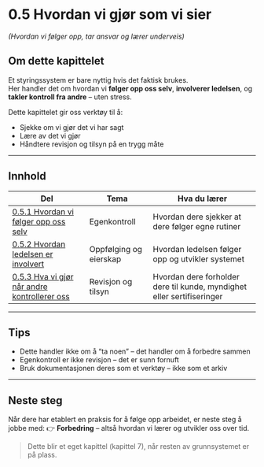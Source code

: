 # 0.5 Hvordan vi gjør som vi sier  
*(Hvordan vi følger opp, tar ansvar og lærer underveis)*

## Om dette kapittelet

Et styringssystem er bare nyttig hvis det faktisk brukes.  
Her handler det om hvordan vi **følger opp oss selv**, **involverer ledelsen**, og **takler kontroll fra andre** – uten stress.

Dette kapittelet gir oss verktøy til å:
- Sjekke om vi gjør det vi har sagt
- Lære av det vi gjør
- Håndtere revisjon og tilsyn på en trygg måte

---

## Innhold

| Del | Tema | Hva du lærer |
|-----|------|---------------|
| [0.5.1 Hvordan vi følger opp oss selv](0.5.1%20Hvordan%20vi%20f%C3%B8lger%20opp%20oss%20selv.md) | Egenkontroll | Hvordan dere sjekker at dere følger egne rutiner |
| [0.5.2 Hvordan ledelsen er involvert](0.5.2%20Hvordan%20ledelsen%20er%20involvert.md) | Oppfølging og eierskap | Hvordan ledelsen følger opp og utvikler systemet |
| [0.5.3 Hva vi gjør når andre kontrollerer oss](0.5.3%20Hva%20vi%20gj%C3%B8r%20n%C3%A5r%20andre%20kontrollerer%20oss.md) | Revisjon og tilsyn | Hvordan dere forholder dere til kunde, myndighet eller sertifiseringer |

---

## Tips

- Dette handler ikke om å “ta noen” – det handler om å forbedre sammen
- Egenkontroll er ikke revisjon – det er sunn fornuft
- Bruk dokumentasjonen deres som et verktøy – ikke som et arkiv

---

## Neste steg

Når dere har etablert en praksis for å følge opp arbeidet, er neste steg å jobbe med:
👉 **Forbedring** – altså hvordan vi lærer og utvikler oss over tid.

> Dette blir et eget kapittel (kapittel 7), når resten av grunnsystemet er på plass.
